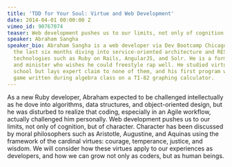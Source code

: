 ```yaml
---
title: 'TDD for Your Soul: Virtue and Web Development'
date: 2014-04-01 00:00:00 Z
vimeo_id: 90767074
teaser: Web development pushes us to our limits, not only of cognition, but of character.
speaker: Abraham Sangha
speaker_bio: Abraham Sangha is a web developer via Dev Bootcamp Chicago. He has spent
  the last six months diving into service-oriented architecture and RESTful APIs with
  technologies such as Ruby on Rails, AngularJS, and Solr. He is a former civil engineer
  and minister who wishes he could freestyle rap well. He studied virtue in graduate
  school but lays expert claim to none of them, and his first program was a choose-your-own-adventure
  game written during algebra class on a TI-82 graphing calculator.
---
```


As a new Ruby developer, Abraham expected to be challenged intellectually as he dove into algorithms, data structures, and object-oriented design, but he was disturbed to realize that coding, especially in an Agile workflow, actually challenged him personally. Web development pushes us to our limits, not only of cognition, but of character. Character has been discussed by moral philosophers such as Aristotle, Augustine, and Aquinas using the framework of the cardinal virtues: courage, temperance, justice, and wisdom. We will consider how these virtues apply to our experiences as developers, and how we can grow not only as coders, but as human beings.
